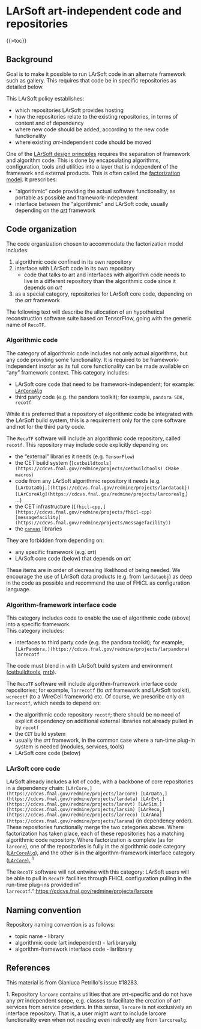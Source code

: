 # LArSoft art-independent code and repositories

{{\>toc}}

## Background

Goal is to make it possible to run LArSoft code in an alternate framework such as gallery. This requires that code be in specific repositories as detailed below.

This LArSoft policy establishes:

-   which repositories LArSoft provides hosting
-   how the repositories relate to the existing repositories, in terms of content and of dependency
-   where new code should be added, according to the new code functionality
-   where existing *art*-independent code should be moved

One of the [LArSoft design principles](http://larsoft.org/important-concepts-in-larsoft/design/) requires the separation of framework and algorithm code. This is done by encapsulating algorithms, configuration, tools and utilities into a layer that is independent of the framework and external products. This is often called the [factorization model](http://larsoft.org/services/). It prescribes:

-   “algorithmic” code providing the actual software functionality, as portable as possible and framework-independent
-   interface between the “algorithmic” and LArSoft code, usually depending on the [*art*](https://cdcvs.fnal.gov/redmine/projects/art) framework

## Code organization

The code organization chosen to accommodate the factorization model includes:

1.  algorithmic code confined in its own repository
2.  interface with LArSoft code in its own repository
    -   code that talks to art and interfaces with algorithm code needs to live in a different repository than the algorithmic code since it depends on *art*
3.  as a special category, repositories for LArSoft core code, depending on the *art* framework

The following text will describe the allocation of an hypothetical reconstruction software suite based on TensorFlow, going with the generic name of `RecoTF`.

### Algorithmic code

The category of algorithmic code includes not only actual algorithms, but any code providing some functionality. It is required to be framework-independent insofar as its full core functionality can be made available on “any” framework context. This category includes:

-   LArSoft core code that need to be framework-independent; for example: [`LArCoreAlg`](https://cdcvs.fnal.gov/redmine/projects/larcorealg)
-   third party code (e.g. the pandora toolkit); for example, `pandora SDK, recotf`

While it is preferred that a repository of algorithmic code be integrated with the LArSoft build system, this is a requirement only for the core software and not for the third party code.

The `RecoTF` software will include an algorithmic code repository, called `recotf`. This repository may include code explicitly depending on:

-   the “external” libraries it needs (e.g. `TensorFlow`)
-   the CET build system (`[cetbuildtools](https://cdcvs.fnal.gov/redmine/projects/cetbuildtools) CMake macros`)
-   code from any LArSoft algorithmic repository it needs (e.g. `[LArDataObj,](https://cdcvs.fnal.gov/redmine/projects/lardataobj) [LArCoreAlg](https://cdcvs.fnal.gov/redmine/projects/larcorealg`,) …)
-   the CET infrastructure (`[fhicl-cpp,](https://cdcvs.fnal.gov/redmine/projects/fhicl-cpp) [messagefacility](https://cdcvs.fnal.gov/redmine/projects/messagefacility)) `
-   the [`canvas`](https://cdcvs.fnal.gov/redmine/projects/canvas) libraries

They are forbidden from depending on:

-   any specific framework (e.g. *art*)
-   LArSoft core code (below) that depends on *art*

These items are in order of decreasing likelihood of being needed. We encourage the use of LArSoft data products (e.g. from `lardataobj`) as deep in the code as possible and recommend the use of FHiCL as configuration language.

### Algorithm-framework interface code

This category includes code to enable the use of algorithmic code (above) into a specific framework.  
This category includes:

-   interfaces to third party code (e.g. the pandora toolkit); for example, `[LArPandora,](https://cdcvs.fnal.gov/redmine/projects/larpandora) larrecotf`

The code must blend in with LArSoft build system and environment ([cetbuildtools,](https://cdcvs.fnal.gov/redmine/projects/cetbuildtools) [mrb](https://cdcvs.fnal.gov/redmine/projects/mrb)).

The `RecoTF` software will include algorithm-framework interface code repositories; for example, `larrecotf` (to *art* framework and LArSoft toolkit), `wcrecotf` (to a WireCell framework) etc. Of course, we prescribe only on `larrecotf`, which needs to depend on:

-   the algorithmic code repository `recotf`; there should be no need of explicit dependency on additional external libraries not already pulled in by `recotf`
-   the `CET` build system
-   usually the *art* framework, in the common case where a run-time plug-in system is needed (modules, services, tools)
-   LArSoft core code (below)

### LArSoft core code

LArSoft already includes a lot of code, with a backbone of core repositories in a dependency chain: `[LArCore,](https://cdcvs.fnal.gov/redmine/projects/larcore) [LArData,](https://cdcvs.fnal.gov/redmine/projects/lardata) [LArEvt,](https://cdcvs.fnal.gov/redmine/projects/larevt) [LArSim,](https://cdcvs.fnal.gov/redmine/projects/larsim) [LArReco,](https://cdcvs.fnal.gov/redmine/projects/larreco) [LArAna](https://cdcvs.fnal.gov/redmine/projects/larana`) (in dependency order).  
These repositories functionally merge the two categories above. Where factorization has taken place, each of these repositories has a matching algorithmic code repository. Where factorization is complete (as for `larcore`), one of the repositories is fully in the algorithmic code category ([`LArCoreAlg`](https://cdcvs.fnal.gov/redmine/projects/larcorealg)), and the other is in the algorithm-framework interface category ([`LArCore`).](https://cdcvs.fnal.gov/redmine/projects/larcore) <sup>1</sup>

The `RecoTF` software will not entwine with this category: LArSoft users will be able to pull in `RecoTF` facilities through FHiCL configuration pulling in the run-time plug-ins provided in” `larrecotf`.“:https://cdcvs.fnal.gov/redmine/projects/larcore

## Naming convention

Repository naming convention is as follows:

-   topic name - library
-   algorithmic code (art independent) - larlibraryalg
-   algorithm-framework interface code - larlibrary

## References

This material is from Gianluca Petrillo's issue \#18283.

1\. Repository `larcore` contains utilities that are *art*-specific and do not have any *art* independent scope, e.g. classes to facilitate the creation of *art* services from service providers. In this sense, `larcore` is not exclusively an interface repository. That is, a user might want to include larcore functionality even when not needing even indirectly any from `larcorealg`.
